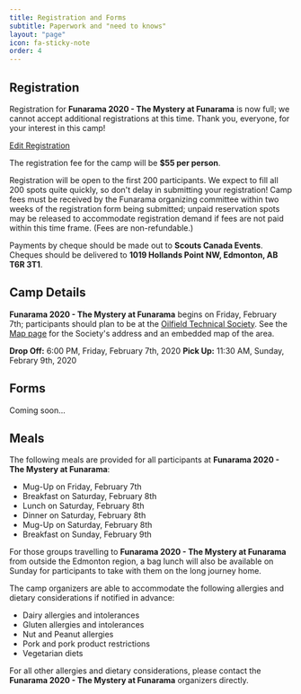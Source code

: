 ```yaml
---
title: Registration and Forms
subtitle: Paperwork and "need to knows"
layout: "page"
icon: fa-sticky-note
order: 4
---
```

## Registration
Registration for <b>Funarama 2020 - The Mystery at Funarama</b> is now full; we cannot accept additional registrations at this time. Thank you, everyone, for your interest in this camp!

<a href="https://docs.google.com/forms/d/e/1FAIpQLSdyI3x7J99EY38RXDT1K4daf2VadTUH4QtJ1Hs_u2ksvC4AXA/viewform?vc=0&c=0&w=1&usp=mail_form_link" class="button scrolly">Edit Registration</a>

The registration fee for the camp will be <b>$55 per person</b>.

Registration will be open to the first 200 participants. We expect to fill all 200 spots quite quickly, so don't delay in submitting your registration! Camp fees must be received by the Funarama organizing committee within two weeks of the registration form being submitted; unpaid reservation spots may be released to accommodate registration demand if fees are not paid within this time frame. (Fees are non-refundable.)

Payments by cheque should be made out to <b>Scouts Canada Events</b>. Cheques should be delivered to <b>1019 Hollands Point NW, Edmonton, AB T6R 3T1</b>.

## Camp Details

<b>Funarama 2020 - The Mystery at Funarama</b> begins on Friday, February 7th; participants should plan to be at the <a href="https://www.edmonton-ots.com/">Oilfield Technical Society</a>. See the <a href="../map.html">Map page</a> for the Society's address and an embedded map of the area.

<b>Drop Off:</b> 6:00 PM, Friday, February 7th, 2020
<b>Pick Up:</b> 11:30 AM, Sunday, Febrary 9th, 2020

## Forms

Coming soon...

## Meals

The following meals are provided for all participants at <b>Funarama 2020 - The Mystery at Funarama</b>:

<ul>
<li>Mug-Up on Friday, February 7th</li>
<li>Breakfast on Saturday, February 8th</li>
<li>Lunch on Saturday, February 8th</li>
<li>Dinner on Saturday, February 8th</li>
<li>Mug-Up on Saturday, February 8th</li>
<li>Breakfast on Sunday, February 9th</li>
</ul>

For those groups travelling to <b>Funarama 2020 - The Mystery at Funarama</b> from outside the Edmonton region, a bag lunch will also be available on Sunday for participants to take with them on the long journey home.

The camp organizers are able to accommodate the following allergies and dietary considerations if notified in advance:

<ul>
<li>Dairy allergies and intolerances</li>
<li>Gluten allergies and intolerances</li>
<li>Nut and Peanut allergies</li>
<li>Pork and pork product restrictions</li>
<li>Vegetarian diets</li>
</ul>

For all other allergies and dietary considerations, please contact the <b>Funarama 2020 - The Mystery at Funarama</b> organizers directly.